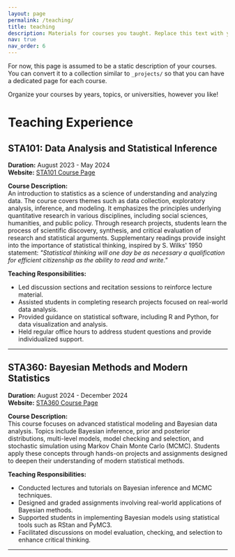 ```yaml
---
layout: page
permalink: /teaching/
title: teaching
description: Materials for courses you taught. Replace this text with your description.
nav: true
nav_order: 6
---
```


For now, this page is assumed to be a static description of your courses. You can convert it to a collection similar to `_projects/` so that you can have a dedicated page for each course.

Organize your courses by years, topics, or universities, however you like!

# Teaching Experience

## STA101: Data Analysis and Statistical Inference  
**Duration:** August 2023 - May 2024  
**Website:** [STA101 Course Page](https://sta101-f23.github.io/)

**Course Description:**  
An introduction to statistics as a science of understanding and analyzing data. The course covers themes such as data collection, exploratory analysis, inference, and modeling. It emphasizes the principles underlying quantitative research in various disciplines, including social sciences, humanities, and public policy. Through research projects, students learn the process of scientific discovery, synthesis, and critical evaluation of research and statistical arguments. Supplementary readings provide insight into the importance of statistical thinking, inspired by S. Wilks' 1950 statement: *"Statistical thinking will one day be as necessary a qualification for efficient citizenship as the ability to read and write."*  

**Teaching Responsibilities:**  
- Led discussion sections and recitation sessions to reinforce lecture material.
- Assisted students in completing research projects focused on real-world data analysis.
- Provided guidance on statistical software, including R and Python, for data visualization and analysis.
- Held regular office hours to address student questions and provide individualized support.

---

## STA360: Bayesian Methods and Modern Statistics  
**Duration:** August 2024 - December 2024  
**Website:** [STA360 Course Page](https://sta360-fa24.github.io/)

**Course Description:**  
This course focuses on advanced statistical modeling and Bayesian data analysis. Topics include Bayesian inference, prior and posterior distributions, multi-level models, model checking and selection, and stochastic simulation using Markov Chain Monte Carlo (MCMC). Students apply these concepts through hands-on projects and assignments designed to deepen their understanding of modern statistical methods.

**Teaching Responsibilities:**  
- Conducted lectures and tutorials on Bayesian inference and MCMC techniques.
- Designed and graded assignments involving real-world applications of Bayesian methods.
- Supported students in implementing Bayesian models using statistical tools such as RStan and PyMC3.
- Facilitated discussions on model evaluation, checking, and selection to enhance critical thinking.

---
